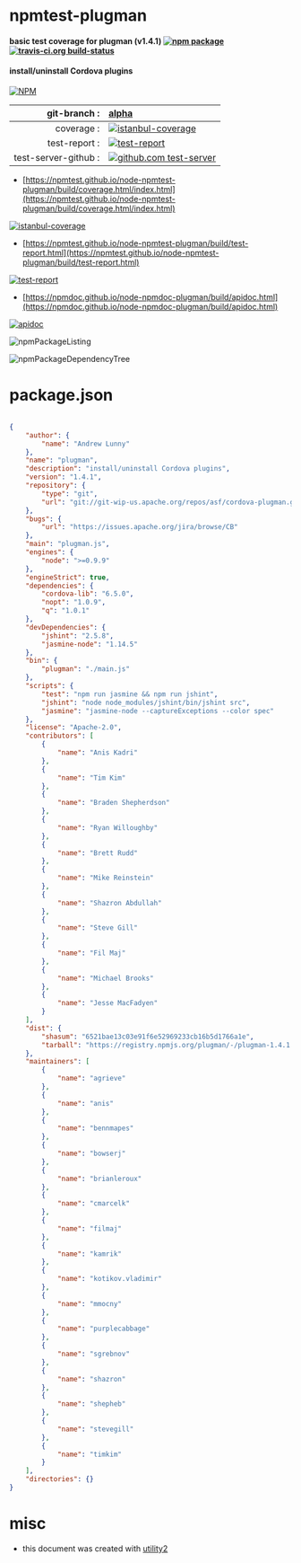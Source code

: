 # npmtest-plugman

#### basic test coverage for  plugman (v1.4.1)  [![npm package](https://img.shields.io/npm/v/npmtest-plugman.svg?style=flat-square)](https://www.npmjs.org/package/npmtest-plugman) [![travis-ci.org build-status](https://api.travis-ci.org/npmtest/node-npmtest-plugman.svg)](https://travis-ci.org/npmtest/node-npmtest-plugman)

#### install/uninstall Cordova plugins

[![NPM](https://nodei.co/npm/plugman.png?downloads=true&downloadRank=true&stars=true)](https://www.npmjs.com/package/plugman)

| git-branch : | [alpha](https://github.com/npmtest/node-npmtest-plugman/tree/alpha)|
|--:|:--|
| coverage : | [![istanbul-coverage](https://npmtest.github.io/node-npmtest-plugman/build/coverage.badge.svg)](https://npmtest.github.io/node-npmtest-plugman/build/coverage.html/index.html)|
| test-report : | [![test-report](https://npmtest.github.io/node-npmtest-plugman/build/test-report.badge.svg)](https://npmtest.github.io/node-npmtest-plugman/build/test-report.html)|
| test-server-github : | [![github.com test-server](https://npmtest.github.io/node-npmtest-plugman/GitHub-Mark-32px.png)](https://npmtest.github.io/node-npmtest-plugman/build/app/index.html) | | build-artifacts : | [![build-artifacts](https://npmtest.github.io/node-npmtest-plugman/glyphicons_144_folder_open.png)](https://github.com/npmtest/node-npmtest-plugman/tree/gh-pages/build)|

- [https://npmtest.github.io/node-npmtest-plugman/build/coverage.html/index.html](https://npmtest.github.io/node-npmtest-plugman/build/coverage.html/index.html)

[![istanbul-coverage](https://npmtest.github.io/node-npmtest-plugman/build/screenCapture.buildCi.browser.%252Ftmp%252Fbuild%252Fcoverage.lib.html.png)](https://npmtest.github.io/node-npmtest-plugman/build/coverage.html/index.html)

- [https://npmtest.github.io/node-npmtest-plugman/build/test-report.html](https://npmtest.github.io/node-npmtest-plugman/build/test-report.html)

[![test-report](https://npmtest.github.io/node-npmtest-plugman/build/screenCapture.buildCi.browser.%252Ftmp%252Fbuild%252Ftest-report.html.png)](https://npmtest.github.io/node-npmtest-plugman/build/test-report.html)

- [https://npmdoc.github.io/node-npmdoc-plugman/build/apidoc.html](https://npmdoc.github.io/node-npmdoc-plugman/build/apidoc.html)

[![apidoc](https://npmdoc.github.io/node-npmdoc-plugman/build/screenCapture.buildCi.browser.%252Ftmp%252Fbuild%252Fapidoc.html.png)](https://npmdoc.github.io/node-npmdoc-plugman/build/apidoc.html)

![npmPackageListing](https://npmtest.github.io/node-npmtest-plugman/build/screenCapture.npmPackageListing.svg)

![npmPackageDependencyTree](https://npmtest.github.io/node-npmtest-plugman/build/screenCapture.npmPackageDependencyTree.svg)



# package.json

```json

{
    "author": {
        "name": "Andrew Lunny"
    },
    "name": "plugman",
    "description": "install/uninstall Cordova plugins",
    "version": "1.4.1",
    "repository": {
        "type": "git",
        "url": "git://git-wip-us.apache.org/repos/asf/cordova-plugman.git"
    },
    "bugs": {
        "url": "https://issues.apache.org/jira/browse/CB"
    },
    "main": "plugman.js",
    "engines": {
        "node": ">=0.9.9"
    },
    "engineStrict": true,
    "dependencies": {
        "cordova-lib": "6.5.0",
        "nopt": "1.0.9",
        "q": "1.0.1"
    },
    "devDependencies": {
        "jshint": "2.5.8",
        "jasmine-node": "1.14.5"
    },
    "bin": {
        "plugman": "./main.js"
    },
    "scripts": {
        "test": "npm run jasmine && npm run jshint",
        "jshint": "node node_modules/jshint/bin/jshint src",
        "jasmine": "jasmine-node --captureExceptions --color spec"
    },
    "license": "Apache-2.0",
    "contributors": [
        {
            "name": "Anis Kadri"
        },
        {
            "name": "Tim Kim"
        },
        {
            "name": "Braden Shepherdson"
        },
        {
            "name": "Ryan Willoughby"
        },
        {
            "name": "Brett Rudd"
        },
        {
            "name": "Mike Reinstein"
        },
        {
            "name": "Shazron Abdullah"
        },
        {
            "name": "Steve Gill"
        },
        {
            "name": "Fil Maj"
        },
        {
            "name": "Michael Brooks"
        },
        {
            "name": "Jesse MacFadyen"
        }
    ],
    "dist": {
        "shasum": "6521bae13c03e91f6e52969233cb16b5d1766a1e",
        "tarball": "https://registry.npmjs.org/plugman/-/plugman-1.4.1.tgz"
    },
    "maintainers": [
        {
            "name": "agrieve"
        },
        {
            "name": "anis"
        },
        {
            "name": "bennmapes"
        },
        {
            "name": "bowserj"
        },
        {
            "name": "brianleroux"
        },
        {
            "name": "cmarcelk"
        },
        {
            "name": "filmaj"
        },
        {
            "name": "kamrik"
        },
        {
            "name": "kotikov.vladimir"
        },
        {
            "name": "mmocny"
        },
        {
            "name": "purplecabbage"
        },
        {
            "name": "sgrebnov"
        },
        {
            "name": "shazron"
        },
        {
            "name": "shepheb"
        },
        {
            "name": "stevegill"
        },
        {
            "name": "timkim"
        }
    ],
    "directories": {}
}
```



# misc
- this document was created with [utility2](https://github.com/kaizhu256/node-utility2)
